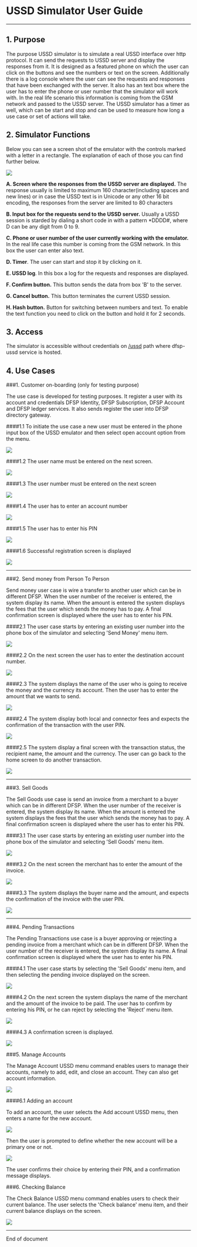 # USSD Simulator User Guide


----------



## 1. Purpose  

The purpose USSD simulator is to simulate a real USSD interface over http protocol. It can send the requests to USSD server and display the responses from it. It is designed as a featured phone on which the user can click on the buttons and see the numbers or text on the screen. Additionally there is a log console where the user can see the requests and responses that have been exchanged with the server. It also has an text box where the user has to enter the phone or user number that the simulator will work with. In the real life scenario this information is coming from the GSM network and passed to the USSD server. The USSD simulator has a timer as well, which can be start and stop and can be used to measure how long a use case or set of actions will take.

## 2. Simulator Functions

Below you can see a screen shot of the emulator with the controls marked with a letter in a rectangle. The explanation of each of those you can find further below. 


![](./HomeScreen.png)


**A. Screen where the responses from the USSD server are displayed.** The response usually is limited to maximum 160 character(including spaces and new lines) or in case the USSD text is in Unicode or any other 16 bit encoding, the responses from the server are limited to 80 characters 

**B. Input box for the requests send to the USSD server.** Usually a USSD session is starded by dialing a short code in with a pattern *DDDD#, where D can be any digit from 0 to 9.

**C. Phone or user number of the user currently working with the emulator.** In the real life case this number is coming from the GSM network. In this  box the user can enter also text.

**D. Timer**. The user can start and stop it by clicking on it.

**E. USSD log**. In this box a log for the requests and responses are displayed.

**F. Confirm button.** This button sends the data from box 'B' to the server.

**G. Cancel button.** This button terminates the current USSD session.

**H. Hash button.** Button for switching between numbers and text. To enable the text function you need to click on the button and hold it for 2 seconds.



## 3. Access

The simulator is accessible without credentials on [/ussd](http://ec2-52-37-54-209.us-west-2.compute.amazonaws.com:8019/ussd/ "/ussd") path where dfsp-ussd service is hosted. 



## 4. Use Cases

###1. Customer on-boarding (only for testing purpose)

The use case is developed for testing purposes. It register a user with its account and credentials DFSP Identity, DFSP Subscription, DFSP Account and DFSP ledger services. It also sends register the user into DFSP directory gateway. 

####1.1 To initiate the use case a new user must be entered in the phone input box of the USSD emulator and then select open account option from the menu.
 

![](./Onboarding1.JPG)

####1.2 The user name must be entered on the next screen.

![](./Onboarding2.JPG)

####1.3 The user number must be entered on the next screen

![](./Onboarding3.JPG)

####1.4 The user has to enter an account number

![](./Onboarding4.JPG)

####1.5 The user has to enter his PIN

![](./Onboarding5.JPG)

####1.6 Successful registration screen is displayed

![](./Onboarding6.JPG) 


----------

###2. Send money from Person To Person 

Send money user case is wire a transfer to another user which can be in different DFSP. When the user number of the receiver is entered, the system display its name. When the amount is entered the system displays the fees that the user which sends the money has to pay. A final confirmation screen is displayed where the user has to enter his PIN.

####2.1 The user case starts by entering an existing user number into the phone box of the simulator and selecting 'Send Money' menu item.

![](./SendMoney1.JPG)

####2.2 On the next screen the user has to enter the destination account number.

![](./SendMoney2.JPG)

####2.3 The system displays the name of the user who is going to receive the money and the currency its account. Then the user has to enter the amount that we wants to send.

![](./SendMoney3.JPG)

####2.4 The system display both local and connector fees and expects the confirmation of the transaction with the user PIN.

![](./SendMoney4.JPG)


####2.5 The system display a final screen with the transaction status, the recipient name, the amount and the currency. The user can go back to the home screen to do another transaction.

![](./SendMoney5.JPG)


----------

###3. Sell Goods

The Sell Goods use case is send an invoice from a merchant to a buyer which can be in different DFSP. When the user number of the receiver is entered, the system display its name. When the amount is entered the system displays the fees that the user which sends the money has to pay. A final confirmation screen is displayed where the user has to enter his PIN.

####3.1 The user case starts by entering an existing user number into the phone box of the simulator and selecting 'Sell Goods' menu item.

![](./SellGoods_1.PNG)

####3.2 On the next screen the merchant has to enter the amount of the invoice.

![](./SellGoods_2.PNG)

####3.3 The system displays the buyer name and the amount, and expects the confirmation of the invoice with the user PIN. 

![](./SellGoods_3.PNG)

---------

###4. Pending Transactions

The Pending Transactions use case is a buyer approving or rejecting a pending invoice from a merchant which can be in different DFSP. When the user number of the receiver is entered, the system display its name. A final confirmation screen is displayed where the user has to enter his PIN.

####4.1 The user case starts by selecting the 'Sell Goods' menu item, and then selecting the pending invoice displayed on the screen.

![](./PendingTransaction_1.PNG)

####4.2 On the next screen the system displays the name of the merchant and the amount of the invoice to be paid. The user has to confirm by entering his PIN, or he can reject by selecting the 'Reject' menu item.

![](./PendingTransaction_2.PNG)

####4.3 A confirmation screen is displayed.

![](./PendingTransaction_3.PNG)

###5. Manage Accounts

The Manage Account USSD menu command enables users to manage their accounts, namely to add, edit, and close an account. They can also get account information.

![](./Manage_Accounts.png)

####6.1 Adding an account

To add an account, the user selects the Add account USSD menu, then enters a name for the new account.

![](./Add_Account.png)

Then the user is prompted to define whether the new account will be a primary one or not. 

![](./Primary_Account.png)

The user confirms their choice by entering their PIN, and a confirmation message displays.

###6. Checking Balance

The Check Balance USSD menu command enables users to check their current balance. 
The user selects the 'Check balance' menu item, and their current balance displays on the screen.

![](./Screen_Balance.PNG)

---------

End of document








